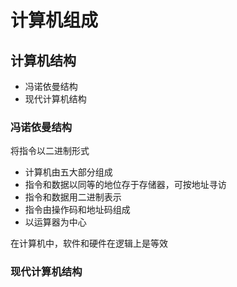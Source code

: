 # 计算机组成

## 计算机结构

- 冯诺依曼结构
- 现代计算机结构

### 冯诺依曼结构

将指令以二进制形式

- 计算机由五大部分组成
- 指令和数据以同等的地位存于存储器，可按地址寻访
- 指令和数据用二进制表示
- 指令由操作码和地址码组成
- 以运算器为中心

在计算机中，软件和硬件在逻辑上是等效


### 现代计算机结构
